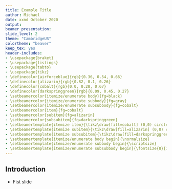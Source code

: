 ```yaml
---
title: Example Title
author: Michael
date: xxnd October 2020
output: 
beamer_presentation:
slide_level: 2
theme: "CambridgeUS"
colortheme: "beaver"
keep_tex: yes
header-includes: 
- \usepackage{braket}
- \usepackage{listings}
- \usepackage{tabto}
- \usepackage{tikz}
- \definecolor{airforceblue}{rgb}{0.36, 0.54, 0.66}
- \definecolor{alizarin}{rgb}{0.82, 0.1, 0.26}
- \definecolor{cobalt}{rgb}{0.0, 0.28, 0.67}
- \definecolor{darkspringgreen}{rgb}{0.09, 0.45, 0.27}
- \setbeamercolor{itemize/enumerate body}{fg=black}
- \setbeamercolor{itemize/enumerate subbody}{fg=gray}
- \setbeamercolor{itemize/enumerate subsubbody}{fg=cobalt}
- \setbeamercolor{item}{fg=cobalt}
- \setbeamercolor{subitem}{fg=alizarin}
- \setbeamercolor{subsubitem}{fg=darkspringgreen}
- \setbeamertemplate{itemize item}{\tikz\draw[fill=cobalt] (0,0) circle (.4ex);}
- \setbeamertemplate{itemize subitem}{\tikz\draw[fill=alizarin] (0,0) circle (.5ex);}
- \setbeamertemplate{itemize subsubitem}{\tikz\draw[fill=darkspringgreen] (0,0) circle (.5ex);}
- \setbeamertemplate{itemize/enumerate body begin}{\normalsize}
- \setbeamertemplate{itemize/enumerate subbody begin}{\scriptsize}
- \setbeamertemplate{itemize/enumerate subsubbody begin}{\fontsize{8}{11}\selectfont}
---
```


## Introduction
- Fist slide

